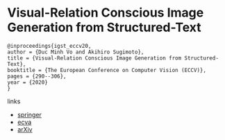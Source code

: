 # Visual-Relation Conscious Image Generation from Structured-Text

```
@inproceedings{igst_eccv20,
author = {Duc Minh Vo and Akihiro Sugimoto},
title = {Visual-Relation Conscious Image Generation from Structured-Text},
booktitle = {The European Conference on Computer Vision (ECCV)},
pages = {290--306},
year = {2020}
}
```

links
- [springer](https://link.springer.com/chapter/10.1007/978-3-030-58604-1_18)
- [ecva](https://www.ecva.net/papers/eccv_2020/papers_ECCV/html/6109_ECCV_2020_paper.php)
- [arXiv](https://arxiv.org/abs/1908.01741)

